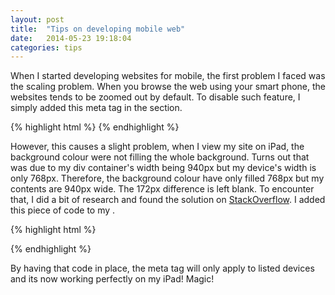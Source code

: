 ```yaml
---
layout: post
title:  "Tips on developing mobile web"
date:   2014-05-23 19:18:04
categories: tips
---
```


When I started developing websites for mobile, the first problem I faced was the scaling problem. When you browse the web using your smart phone, the websites tends to be zoomed out by default. To disable such feature, I simply added this meta tag in the <head> section.

{% highlight html %}
<meta name="viewport" content="width=device-width" minimum-scale="1"/>
{% endhighlight %}

However, this causes a slight problem, when I view my site on iPad, the background colour were not filling the whole background. Turns out that was due to my div container's width being 940px but my device's width is only 768px. Therefore, the background colour have only filled 768px but my contents are 940px wide. The 172px difference is left blank. To encounter that, I did a bit of research and found the solution on [StackOverflow][stackoverflow]. I added this piece of code to my <head>.

{% highlight html %}
<script type="text/javascript">
	if(navigator.userAgent.match(/Android/i)
	|| navigator.userAgent.match(/webOS/i)
	|| navigator.userAgent.match(/iPhone/i)
	|| navigator.userAgent.match(/iPod/i)
	|| navigator.userAgent.match(/BlackBerry/i)
	|| navigator.userAgent.match(/Windows Phone/i)) {
	document.write('<meta name="viewport" content="width=device-width" minimum-scale="1"/>');
	}
</script>
{% endhighlight %}

By having that code in place, the meta tag will only apply to listed devices and its now working perfectly on my iPad! Magic!

[stackoverflow]: http://stackoverflow.com/questions/18134386/meta-viewport-only-for-phones

